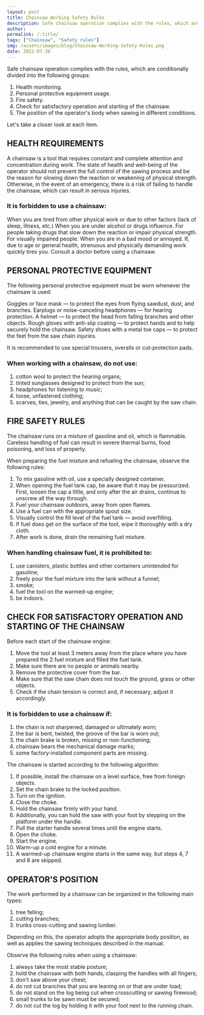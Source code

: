 ```yaml
---
layout: post
title: Chainsaw Working Safety Rules
description: Safe chainsaw operation complies with the rules, which are conditionally divided into the following groups
author: 
permalink: /:title/
tags: ["Chainsaw", "Safety rules"]
img: /assets/images/blog/Chainsaw-Working-Safety-Rules.png
date: 2022-07-30
---
```


Safe chainsaw operation complies with the rules, which are conditionally divided into the following groups\:

1. Health monitoring.
2. Personal protective equipment usage.
3. Fire safety.
4. Check for satisfactory operation and starting of the chainsaw.
5. The position of the operator's body when sawing in different conditions.

Let's take a closer look at each item.

## HEALTH REQUIREMENTS

A chainsaw is a tool that requires constant and complete attention and concentration during work. The state of health and well-being of the operator should not prevent the full control of the sawing process and be the reason for slowing down the reaction or weakening of physical strength. Otherwise, in the event of an emergency, there is a risk of failing to handle the chainsaw, which can result in serious injuries.

### It is forbidden to use a chainsaw:

When you are tired from other physical work or due to other factors (lack of sleep, illness, etc.)
When you are under alcohol or drugs influence.
For people taking drugs that slow down the reaction or impair physical strength.
For visually impaired people.
When you are in a bad mood or annoyed.
If, due to age or general health, strenuous and physically demanding work quickly tires you. Consult a doctor before using a chainsaw.

## PERSONAL PROTECTIVE EQUIPMENT

The following personal protective equipment must be worn whenever the chainsaw is used:

Goggles or face mask — to protect the eyes from flying sawdust, dust, and branches.
Earplugs or noise-canceling headphones — for hearing protection.
A helmet — to protect the head from falling branches and other objects.
Rough gloves with anti-slip coating — to protect hands and to help securely hold the chainsaw.
Safety shoes with a metal toe caps — to protect the feet from the saw chain injuries.

It is recommended to use special trousers, overalls or cut-protection pads.

### When working with a chainsaw, do not use:

1. cotton wool to protect the hearing organs;
2. tinted sunglasses designed to protect from the sun;
3. headphones for listening to music;
4. loose, unfastened clothing;
5. scarves, ties, jewelry, and anything that can be caught by the saw chain.

## FIRE SAFETY RULES

The chainsaw runs on a mixture of gasoline and oil, which is flammable. Careless handling of fuel can result in severe thermal burns, food poisoning, and loss of property.

When preparing the fuel mixture and refueling the chainsaw, observe the following rules:

1. To mix gasoline with oil, use a specially designed container.
2. When opening the fuel tank cap, be aware that it may be pressurized. First, loosen the cap a little, and only after the air drains, continue to unscrew all the way through.
3. Fuel your chainsaw outdoors, away from open flames.
4. Use a fuel can with the appropriate spout size.
5. Visually control the fill level of the fuel tank — avoid overfilling.
6. If fuel does get on the surface of the tool, wipe it thoroughly with a dry cloth.
7. After work is done, drain the remaining fuel mixture.

### When handling chainsaw fuel, it is prohibited to:

1. use canisters, plastic bottles and other containers unintended for gasoline;
2. freely pour the fuel mixture into the tank without a funnel;
3. smoke;
3. fuel the tool on the warmed-up engine;
5. be indoors.

## CHECK FOR SATISFACTORY OPERATION AND STARTING OF THE CHAINSAW

Before each start of the chainsaw engine:

1. Move the tool at least 3 meters away from the place where you have prepared the 2.fuel mixture and filled the fuel tank.
2. Make sure there are no people or animals nearby.
3. Remove the protective cover from the bar.
4. Make sure that the saw chain does not touch the ground, grass or other objects.
5. Check if the chain tension is correct and, if necessary, adjust it accordingly.

### It is forbidden to use a chainsaw if:

1. the chain is not sharpened, damaged or ultimately worn;
2. the bar is bent, twisted, the groove of the bar is worn out;
3. the chain brake is broken, missing or non-functioning;
4. chainsaw bears the mechanical damage marks;
5. some factory-installed component parts are missing.

The chainsaw is started according to the following algorithm:

1. If possible, install the chainsaw on a level surface, free from foreign objects.
2. Set the chain brake to the locked position.
3. Turn on the ignition.
4. Close the choke.
5. Hold the chainsaw firmly with your hand.
6. Additionally, you can hold the saw with your foot by stepping on the platform under the handle.
7. Pull the starter handle several times until the engine starts.
8. Open the choke.
9. Start the engine.
10. Warm-up a cold engine for a minute.
11. A warmed-up chainsaw engine starts in the same way, but steps 4, 7 and 8 are skipped.

## OPERATOR'S POSITION

The work performed by a chainsaw can be organized in the following main types:

1. tree felling;
2. cutting branches;
3. trunks cross-cutting and sawing lumber.

Depending on this, the operator adopts the appropriate body position, as well as applies the sawing techniques described in the manual.

Observe the following rules when using a chainsaw:

1. always take the most stable posture;
2. hold the chainsaw with both hands, clasping the handles with all fingers;
3. don't saw above your chest;
4. do not cut branches that you are leaning on or that are under load;
5. do not stand on the log being cut when crosscutting or sawing firewood;
6. small trunks to be sawn must be secured;
7. do not cut the log by holding it with your foot next to the running chain.
